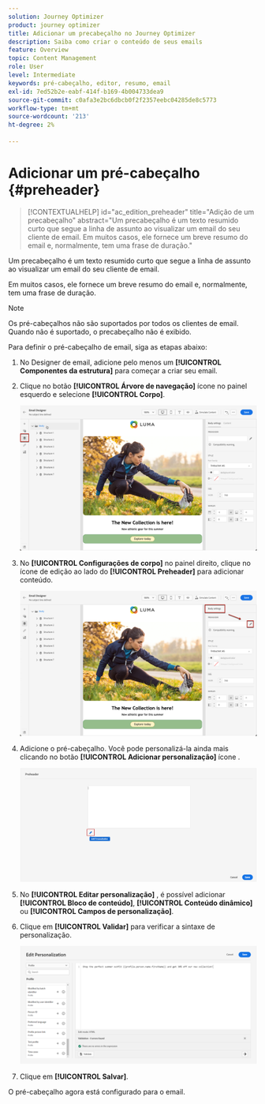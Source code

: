 ```yaml
---
solution: Journey Optimizer
product: journey optimizer
title: Adicionar um precabeçalho no Journey Optimizer
description: Saiba como criar o conteúdo de seus emails
feature: Overview
topic: Content Management
role: User
level: Intermediate
keywords: pré-cabeçalho, editor, resumo, email
exl-id: 7ed52b2e-eabf-414f-b169-4b004733dea9
source-git-commit: c0afa3e2bc6dbcb0f2f2357eebc04285de8c5773
workflow-type: tm+mt
source-wordcount: '213'
ht-degree: 2%

---
```


# Adicionar um pré-cabeçalho {#preheader}

>[!CONTEXTUALHELP]
>id="ac_edition_preheader"
>title="Adição de um precabeçalho"
>abstract="Um precabeçalho é um texto resumido curto que segue a linha de assunto ao visualizar um email do seu cliente de email. Em muitos casos, ele fornece um breve resumo do email e, normalmente, tem uma frase de duração."

Um precabeçalho é um texto resumido curto que segue a linha de assunto ao visualizar um email do seu cliente de email.

Em muitos casos, ele fornece um breve resumo do email e, normalmente, tem uma frase de duração.

>[!NOTE]
>
>Os pré-cabeçalhos não são suportados por todos os clientes de email. Quando não é suportado, o precabeçalho não é exibido.

Para definir o pré-cabeçalho de email, siga as etapas abaixo:

1. No Designer de email, adicione pelo menos um **[!UICONTROL Componentes da estrutura]** para começar a criar seu email.

1. Clique no botão **[!UICONTROL Árvore de navegação]** ícone no painel esquerdo e selecione **[!UICONTROL Corpo]**.

   ![](assets/preheader_body.png)

1. No **[!UICONTROL Configurações de corpo]** no painel direito, clique no ícone de edição ao lado do **[!UICONTROL Preheader]** para adicionar conteúdo.

   ![](assets/preheader_body_settings.png)

1. Adicione o pré-cabeçalho. Você pode personalizá-la ainda mais clicando no botão **[!UICONTROL Adicionar personalização]** ícone .

   ![](assets/preheader_3.png)

1. No **[!UICONTROL Editar personalização]** , é possível adicionar **[!UICONTROL Bloco de conteúdo]**, **[!UICONTROL Conteúdo dinâmico]** ou **[!UICONTROL Campos de personalização]**.

1. Clique em **[!UICONTROL Validar]** para verificar a sintaxe de personalização.

   ![](assets/preheader_4.png)

1. Clique em **[!UICONTROL Salvar]**.

O pré-cabeçalho agora está configurado para o email.
